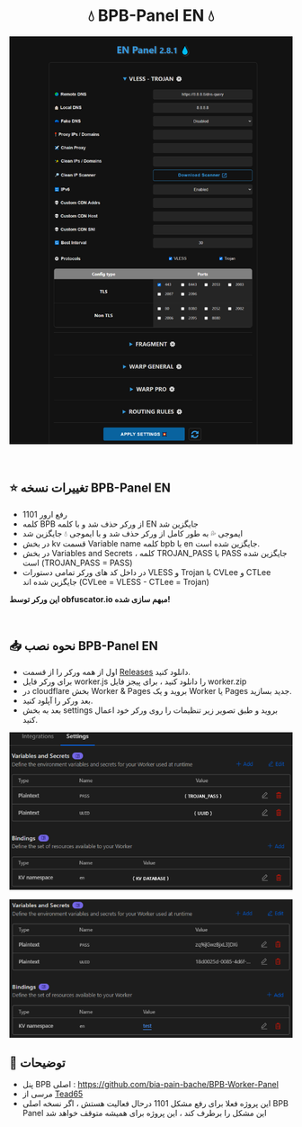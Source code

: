 <h1 align="center">💧 BPB-Panel EN 💧</h1>
<p align="center">
  <img src="images/2.png">
</p>
<br>

## ⭐ تغییرات نسخه BPB-Panel EN

- رفع ارور 1101
- کلمه BPB از ورکر حذف شد و با کلمه EN جایگزین شد
- ایموجی 💦 به طور کامل از ورکر حذف شد و با ایموجی 💧 جایگزین شد
- در بخش kv قسمت Variable name کلمه bpb با en جایگزین شده است.
- در بخش Variables and Secrets ، کلمه TROJAN_PASS با PASS جایگزین شده است (TROJAN_PASS = PASS)
- در داخل کد های ورکر تمامی دستورات VLESS و Trojan با CVLee و CTLee جایگزین شده اند (CVLee = VLESS - CTLee = Trojan)

**این ورکر توسط obfuscator.io مبهم سازی شده!**
<br>

<br>

## 📥 نحوه نصب BPB-Panel EN
- اول از همه ورکر را از قسمت [Releases](https://github.com/iErfun/BPB-Panel-EN/releases/latest) دانلود کنید.
- برای ورکر فایل worker.js را دانلود کنید ، برای پیجز فایل worker.zip
- در cloudflare بخش Worker & Pages بروید و یک Worker یا Pages جدید بسازید.
- بعد ورکر را آپلود کنید.
- بعد به بخش settings بروید و طبق تصویر زیر تنظیمات را روی ورکر خود اعمال کنید.


<p align="center">
  <img src="images/1.png">
</p>

<p align="center">
  <img src="images/3.png">
</p>


## 📜 توضیحات
- پنل BPB اصلی : https://github.com/bia-pain-bache/BPB-Worker-Panel
- مرسی از [Tead65](https://github.com/Tead65)
- این پروژه فعلا برای رفع مشکل 1101 درحال فعالیت هستش ، اگر نسخه اصلی BPB Panel این مشکل را برطرف کند ، این پروژه برای همیشه متوقف خواهد شد

<br>
